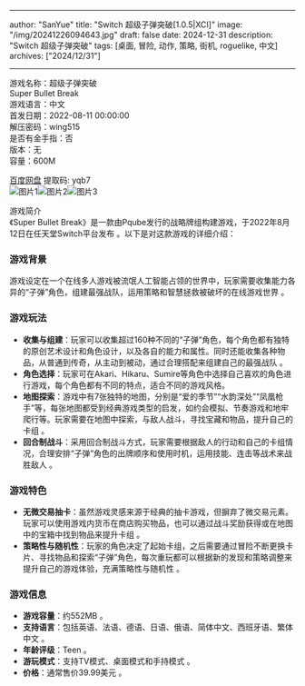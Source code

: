 
---
author: "SanYue"
title: "Switch 超级子弹突破[1.0.5|XCI]"
image: "/img/20241226094643.jpg"
draft: false
date: 2024-12-31
description: "Switch 超级子弹突破"
tags: [桌面, 冒险, 动作, 策略, 街机, roguelike, 中文]
archives: ["2024/12/31"]

---

游戏名称：超级子弹突破   
Super Bullet Break    
游戏语言：中文  
首发日期：2022-08-11 00:00:00  
解压密码：wing515  
是否有金手指：否  
版本：无   
容量：600M

[百度网盘](https://pan.baidu.com/s/1KRMdNYVXPRMJ54BeT9Y6Mw) 提取码: yqb7  
![图片1](/img/006320.jpg)![图片2](/img/4fc528.jpg)![图片3](/img/c43814.jpg)  

游戏简介  
《Super Bullet Break》是一款由Pqube发行的战略牌组构建游戏，于2022年8月12日在任天堂Switch平台发布 。以下是对这款游戏的详细介绍：

### 游戏背景
游戏设定在一个在线多人游戏被流氓人工智能占领的世界中，玩家需要收集能力各异的“子弹”角色，组建最强战队，运用策略和智慧拯救被破坏的在线游戏世界 。

### 游戏玩法
- **收集与组建**：玩家可以收集超过160种不同的“子弹”角色，每个角色都有独特的原创艺术设计和角色设计，以及各自的能力和属性。同时还能收集各种物品，从普通到传奇，从主动到被动，通过合理搭配来组建自己的最强战队 。
- **角色选择**：玩家可在Akari、Hikaru、Sumire等角色中选择自己喜欢的角色进行游戏，每个角色都有不同的特点，适合不同的游戏风格。
- **地图探索**：游戏中有7张独特的地图，分别是“爱的季节”“水韵深处”“凤凰枪手”等，每张地图都受到经典游戏类型的启发，如约会模拟、节奏游戏和地牢爬行等。玩家需要在地图中探索，与敌人战斗，寻找宝藏和物品，提升自己的卡组 。
- **回合制战斗**：采用回合制战斗方式，玩家需要根据敌人的行动和自己的卡组情况，合理安排“子弹”角色的出牌顺序和使用时机，运用技能、连击等战术来战胜敌人 。

### 游戏特色
- **无微交易抽卡**：虽然游戏灵感来源于经典的抽卡游戏，但摒弃了微交易元素。玩家可以使用游戏内货币在商店购买物品，也可以通过战斗奖励获得或在地图中的宝箱中找到物品来提升卡组 。
- **策略性与随机性**：玩家的角色决定了起始卡组，之后需要通过冒险不断更换卡片、寻找物品和探索“子弹”角色，每次重玩都可以根据新的发现和策略调整来提升自己的游戏体验，充满策略性与随机性 。

### 游戏信息
- **游戏容量**：约552MB 。
- **支持语言**：包括英语、法语、德语、日语、俄语、简体中文、西班牙语、繁体中文 。
- **年龄评级**：Teen 。
- **游玩模式**：支持TV模式、桌面模式和手持模式 。
- **价格**：通常售价39.99美元 。
